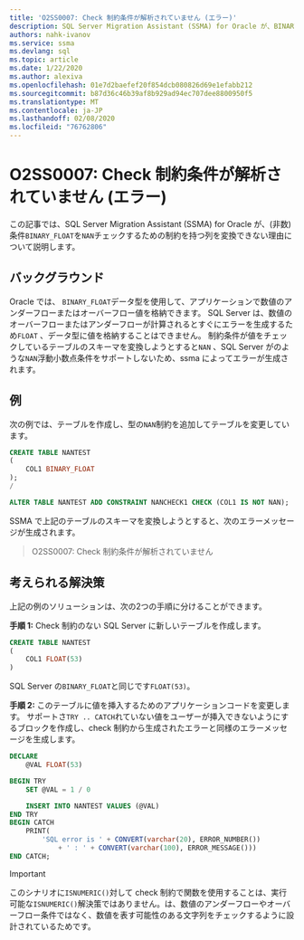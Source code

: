 ```yaml
---
title: 'O2SS0007: Check 制約条件が解析されていません (エラー)'
description: SQL Server Migration Assistant (SSMA) for Oracle が、BINARY_FLOAT 列を、NAN (非数) 条件をチェックするための制約付きで変換できない理由について説明します。
authors: nahk-ivanov
ms.service: ssma
ms.devlang: sql
ms.topic: article
ms.date: 1/22/2020
ms.author: alexiva
ms.openlocfilehash: 01e7d2baefef20f854dcb080826d69e1efabb212
ms.sourcegitcommit: b87d36c46b39af8b929ad94ec707dee8800950f5
ms.translationtype: MT
ms.contentlocale: ja-JP
ms.lasthandoff: 02/08/2020
ms.locfileid: "76762806"
---
```

# <a name="o2ss0007-check-constraint-condition-not-parsed-error"></a>O2SS0007: Check 制約条件が解析されていません (エラー)

この記事では、SQL Server Migration Assistant (SSMA) for Oracle が、(非数) 条件`BINARY_FLOAT`を`NAN`チェックするための制約を持つ列を変換できない理由について説明します。

## <a name="background"></a>バックグラウンド

Oracle では、 `BINARY_FLOAT`データ型を使用して、アプリケーションで数値のアンダーフローまたはオーバーフロー値を格納できます。 SQL Server は、数値のオーバーフローまたはアンダーフローが計算されるとすぐにエラーを生成するため`FLOAT` 、データ型に値を格納することはできません。 制約条件が値をチェックしているテーブルのスキーマを変換しようとすると`NAN` 、SQL Server がのような`NAN`浮動小数点条件をサポートしないため、ssma によってエラーが生成されます。

## <a name="example"></a>例

次の例では、テーブルを作成し、型の`NAN`制約を追加してテーブルを変更しています。

```sql
CREATE TABLE NANTEST
(
    COL1 BINARY_FLOAT
);
/

ALTER TABLE NANTEST ADD CONSTRAINT NANCHECK1 CHECK (COL1 IS NOT NAN);
```

SSMA で上記のテーブルのスキーマを変換しようとすると、次のエラーメッセージが生成されます。

> O2SS0007: Check 制約条件が解析されていません

## <a name="possible-remedies"></a>考えられる解決策

上記の例のソリューションは、次の2つの手順に分けることができます。

**手順 1:** Check 制約のない SQL Server に新しいテーブルを作成します。

```sql
CREATE TABLE NANTEST
(
    COL1 FLOAT(53)
)
```

SQL Server の`BINARY_FLOAT`と同じです`FLOAT(53)`。

**手順 2:** このテーブルに値を挿入するためのアプリケーションコードを変更します。 サポートさ`TRY .. CATCH`れていない値をユーザーが挿入できないようにするブロックを作成し、check 制約から生成されたエラーと同様のエラーメッセージを生成します。

```sql
DECLARE
    @VAL FLOAT(53)

BEGIN TRY
    SET @VAL = 1 / 0

    INSERT INTO NANTEST VALUES (@VAL)
END TRY
BEGIN CATCH
    PRINT(
        'SQL error is ' + CONVERT(varchar(20), ERROR_NUMBER())
            + ' : ' + CONVERT(varchar(100), ERROR_MESSAGE()))
END CATCH;
```

> [!IMPORTANT]
> このシナリオに`ISNUMERIC()`対して check 制約で関数を使用することは、実行可能な`ISNUMERIC()`解決策ではありません。は、数値のアンダーフローやオーバーフロー条件ではなく、数値を表す可能性のある文字列をチェックするように設計されているためです。
